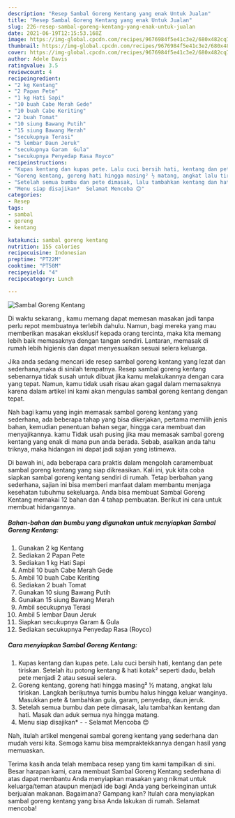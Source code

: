 ```yaml
---
description: "Resep Sambal Goreng Kentang yang enak Untuk Jualan"
title: "Resep Sambal Goreng Kentang yang enak Untuk Jualan"
slug: 226-resep-sambal-goreng-kentang-yang-enak-untuk-jualan
date: 2021-06-19T12:15:53.168Z
image: https://img-global.cpcdn.com/recipes/9676984f5e41c3e2/680x482cq70/sambal-goreng-kentang-foto-resep-utama.jpg
thumbnail: https://img-global.cpcdn.com/recipes/9676984f5e41c3e2/680x482cq70/sambal-goreng-kentang-foto-resep-utama.jpg
cover: https://img-global.cpcdn.com/recipes/9676984f5e41c3e2/680x482cq70/sambal-goreng-kentang-foto-resep-utama.jpg
author: Adele Davis
ratingvalue: 3.5
reviewcount: 4
recipeingredient:
- "2 kg Kentang"
- "2 Papan Pete"
- "1 kg Hati Sapi"
- "10 buah Cabe Merah Gede"
- "10 buah Cabe Keriting"
- "2 buah Tomat"
- "10 siung Bawang Putih"
- "15 siung Bawang Merah"
- "secukupnya Terasi"
- "5 lembar Daun Jeruk"
- "secukupnya Garam  Gula"
- "secukupnya Penyedap Rasa Royco"
recipeinstructions:
- "Kupas kentang dan kupas pete. Lalu cuci bersih hati, kentang dan pete tiriskan. Setelah itu potong kentang &amp; hati kotak² seperti dadu, belah pete menjadi 2 atau sesuai selera."
- "Goreng kentang, goreng hati hingga masing² ½ matang, angkat lalu tiriskan. Langkah beriķutnya tumis bumbu halus hingga keluar wanginya. Masukkan pete &amp; tambahkan gula, garam, penyedap, daun jeruk."
- "Setelah semua bumbu dan pete dimasak, lalu tambahkan kentang dan hati. Masak dan aduk semua nya hingga matang."
- "Menu siap disajikan*  Selamat Mencoba 😊"
categories:
- Resep
tags:
- sambal
- goreng
- kentang

katakunci: sambal goreng kentang 
nutrition: 155 calories
recipecuisine: Indonesian
preptime: "PT22M"
cooktime: "PT50M"
recipeyield: "4"
recipecategory: Lunch

---
```



![Sambal Goreng Kentang](https://img-global.cpcdn.com/recipes/9676984f5e41c3e2/680x482cq70/sambal-goreng-kentang-foto-resep-utama.jpg)

Di waktu  sekarang , kamu memang dapat memesan masakan jadi tanpa perlu repot membuatnya terlebih dahulu. Namun, bagi mereka yang mau memberikan masakan eksklusif kepada orang tercinta, maka kita memang lebih baik memasaknya dengan tangan sendiri. Lantaran, memasak di rumah lebih higienis dan dapat menyesuaikan sesuai selera keluarga.

Jika anda sedang mencari ide resep sambal goreng kentang yang lezat dan sederhana,maka di sinilah tempatnya. Resep sambal goreng kentang  sebenarnya tidak susah untuk dibuat jika kamu melakukannya dengan cara yang tepat. Namun, kamu tidak usah risau akan gagal dalam memasaknya 
karena dalam artikel ini kami akan mengulas sambal goreng kentang dengan tepat.  



Nah bagi kamu yang ingin memasak sambal goreng kentang yang sederhana, ada beberapa tahap yang bisa dikerjakan, pertama memilih jenis bahan, kemudian penentuan bahan segar, hingga cara membuat dan menyajikannya. kamu Tidak usah pusing jika mau memasak sambal goreng kentang yang enak di mana pun anda berada. Sebab, asalkan anda  tahu triknya, maka hidangan ini dapat jadi sajian yang istimewa.

Di bawah ini, ada beberapa cara praktis  dalam mengolah caramembuat sambal goreng kentang yang siap dikreasikan. Kali ini, yuk kita coba siapkan sambal goreng kentang sendiri di rumah. Tetap berbahan yang sederhana, sajian ini bisa memberi manfaat dalam membantu menjaga kesehatan tubuhmu sekeluarga. Anda bisa membuat Sambal Goreng Kentang memakai 12 bahan dan 4 tahap pembuatan. Berikut ini cara untuk membuat hidangannya.

<!--inarticleads1-->

##### Bahan-bahan dan bumbu yang digunakan untuk menyiapkan Sambal Goreng Kentang:

1. Gunakan 2 kg Kentang
1. Sediakan 2 Papan Pete
1. Sediakan 1 kg Hati Sapi
1. Ambil 10 buah Cabe Merah Gede
1. Ambil 10 buah Cabe Keriting
1. Sediakan 2 buah Tomat
1. Gunakan 10 siung Bawang Putih
1. Gunakan 15 siung Bawang Merah
1. Ambil secukupnya Terasi
1. Ambil 5 lembar Daun Jeruk
1. Siapkan secukupnya Garam &amp; Gula
1. Sediakan secukupnya Penyedap Rasa (Royco)




<!--inarticleads2-->

##### Cara menyiapkan Sambal Goreng Kentang:

1. Kupas kentang dan kupas pete. Lalu cuci bersih hati, kentang dan pete tiriskan. Setelah itu potong kentang &amp; hati kotak² seperti dadu, belah pete menjadi 2 atau sesuai selera.
1. Goreng kentang, goreng hati hingga masing² ½ matang, angkat lalu tiriskan. Langkah beriķutnya tumis bumbu halus hingga keluar wanginya. Masukkan pete &amp; tambahkan gula, garam, penyedap, daun jeruk.
1. Setelah semua bumbu dan pete dimasak, lalu tambahkan kentang dan hati. Masak dan aduk semua nya hingga matang.
1. Menu siap disajikan* -  - Selamat Mencoba 😊




Nah, itulah artikel mengenai  sambal goreng kentang  yang sederhana dan mudah versi kita. Semoga kamu bisa mempraktekkannya dengan hasil yang memuaskan. 

Terima kasih anda telah membaca resep yang tim kami tampilkan di sini. Besar harapan kami, cara membuat  Sambal Goreng Kentang sederhana di atas dapat membantu Anda menyiapkan masakan yang nikmat untuk keluarga/teman ataupun menjadi ide bagi Anda yang berkeinginan untuk berjualan makanan. Bagaimana? Gampang kan? Itulah cara menyiapkan sambal goreng kentang yang bisa Anda lakukan di rumah. Selamat mencoba!

